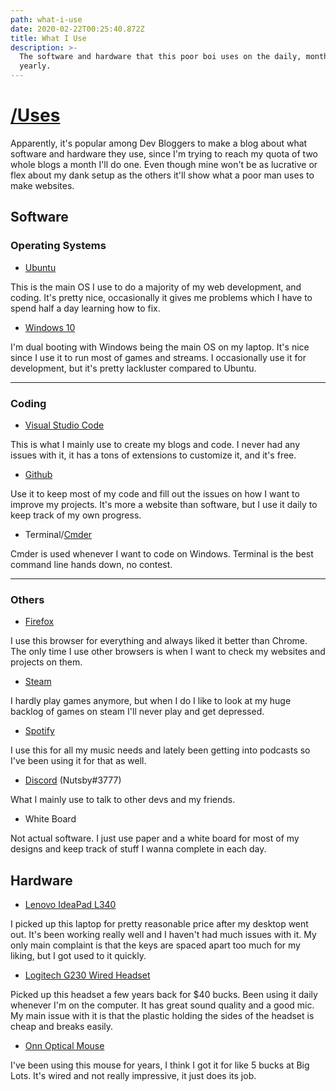 ```yaml
---
path: what-i-use
date: 2020-02-22T00:25:40.872Z
title: What I Use
description: >-
  The software and hardware that this poor boi uses on the daily, monthly, and
  yearly.
---
```

# [/Uses](https://uses.tech/)

Apparently, it's popular among Dev Bloggers to make a blog about what software and hardware they use, since I'm trying to reach my quota of two whole blogs a month I'll do one.  Even though mine won't be as lucrative or flex about my dank setup as the others it'll show what a poor man uses to make websites.

## Software

### Operating Systems

- [Ubuntu](https://ubuntu.com/)
    
This is the main OS I use to do a majority of my web development, and coding.  It's pretty nice, occasionally it gives me problems which I have to spend half a day learning how to fix.

- [Windows 10](https://www.microsoft.com/en-us/windows/get-windows-10)

I'm dual booting with Windows being the main OS on my laptop.  It's nice since I use it to run most of games and streams.  I occasionally use it for development, but it's pretty lackluster compared to Ubuntu.

---

### Coding

- [Visual Studio Code](https://code.visualstudio.com/)

This is what I mainly use to create my blogs and code.  I never had any issues with it, it has a tons of extensions to customize it, and it's free.

- [Github](https://github.com/DanielOhn)
  
Use it to keep most of my code and fill out the issues on how I want to improve my projects.  It's more a website than software, but I use it daily to keep track of my own progress.

- Terminal/[Cmder](https://cmder.net/)

Cmder is used whenever I want to code on Windows.  Terminal is the best command line hands down, no contest.

---

### Others

- [Firefox](https://www.mozilla.org/en-US/firefox/)
  
I use this browser for everything and always liked it better than Chrome.  The only time I use other browsers is when I want to check my websites and projects on them.

- [Steam](https://steamcommunity.com/id/GreatxCatsby/)
  
I hardly play games anymore, but when I do I like to look at my huge backlog of games on steam I'll never play and get depressed.

- [Spotify](https://open.spotify.com/playlist/0BGhhLl1vXjSj8LwUeXVEH?si=YcDLDSb2S7euLrbOpIG4Aw)
  
I use this for all my music needs and lately been getting into podcasts so I've been using it for that as well.

- [Discord](https://discordapp.com/) (Nutsby#3777)

What I mainly use to talk to other devs and my friends.

- White Board
  
Not actual software.  I just use paper and a white board for most of my designs and keep track of stuff I wanna complete in each day.

## Hardware

- [Lenovo IdeaPad L340](https://www.amazon.com/Lenovo-Performance-Dual-Core-802-11ac-Bluetooth/dp/B07Q147J19/ref=sr_1_4/?_encoding=UTF8&keywords=lenovo%20ideapad%20L340&qid=1582330239&sr=8-4&ref_=nav_ya_signin&)

I picked up this laptop for pretty reasonable price after my desktop went out.  It's been working really well and I haven't had much issues with it.  My only main complaint is that the keys are spaced apart too much for my liking, but I got used to it quickly.

- [Logitech G230 Wired Headset](https://www.amazon.com/Logitech-Stereo-Gaming-Headset-Cable/dp/B00BFOEY4I/ref=pd_sbs_147_t_0/143-2264408-3556755?_encoding=UTF8&pd_rd_i=B00BFOEY4I&pd_rd_r=7193883d-6b56-4a94-992f-224c7711d71c&pd_rd_w=zKFp2&pd_rd_wg=g2bHD&pf_rd_p=5cfcfe89-300f-47d2-b1ad-a4e27203a02a&pf_rd_r=828EKYG3GMHP5XDY1FS5&psc=1&refRID=828EKYG3GMHP5XDY1FS5)

Picked up this headset a few years back for $40 bucks.  Been using it daily whenever I'm on the computer.  It has great sound quality and a good mic.  My main issue with it is that the plastic holding the sides of the headset is cheap and breaks easily.

- [Onn Optical Mouse](https://www.walmart.com/ip/Onn-Standard-3D-Optical-Mouse-With-Scroll-Wheel-Black/16794997)

I've been using this mouse for years, I think I got it for like 5 bucks at Big Lots.  It's wired and not really impressive, it just does its job.
